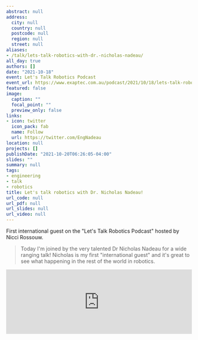 ```yaml
---
abstract: null
address:
  city: null
  country: null
  postcode: null
  region: null
  street: null
aliases:
- /talk/lets-talk-robotics-with-dr.-nicholas-nadeau/
all_day: true
authors: []
date: "2021-10-18"
event: Let's Talk Robotics Podcast
event_url: https://www.exaptec.com.au/podcast/2021/10/18/lets-talk-robotics-with-dr-nicholas-nadeau
featured: false
image:
  caption: ""
  focal_point: ""
  preview_only: false
links:
- icon: twitter
  icon_pack: fab
  name: Follow
  url: https://twitter.com/EngNadeau
location: null
projects: []
publishDate: "2021-10-20T06:26:05-04:00"
slides: ""
summary: null
tags:
- engineering
- talk
- robotics
title: Let's talk robotics with Dr. Nicholas Nadeau!
url_code: null
url_pdf: null
url_slides: null
url_video: null
---
```


First international guest on the "Let's Talk Robotics Podcast" hosted by Nicci Rossouw.

> Today I'm joined by the very talented Dr Nicholas Nadeau for a wide ranging talk! Nicholas is my first "international guest" and it's great to see what happening in the rest of the world in robotics.

<iframe allow="autoplay *; encrypted-media *; fullscreen *" frameborder="0" height="175" style="width:100%;max-width:660px;overflow:hidden;background:transparent;" sandbox="allow-forms allow-popups allow-same-origin allow-scripts allow-storage-access-by-user-activation allow-top-navigation-by-user-activation" src="https://embed.podcasts.apple.com/au/podcast/lets-talk-robotics-with-dr-nicholas-nadeau/id1517726602?i=1000539112322"></iframe>
